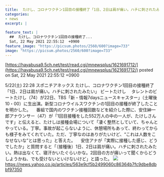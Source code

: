 ```yaml
---
title:  たけし、コロナワクチン1回目の接種終了「1日、2日は肩が痛い。ハチに刺されたみたい」  
categories:
- news
excerpt: |
  
feature_text: |
  ##  たけし、コロナワクチン1回目の接種終了...
  Sat, 22 May 2021 22:55:12  +0900
feature_image: "https://picsum.photos/2560/600?image=733"
image: "https://picsum.photos/2560/600?image=733"
---
```


[https://hayabusa9.5ch.net/test/read.cgi/mnewsplus/1621691712/](https://hayabusa9.5ch.net/test/read.cgi/mnewsplus/1621691712/)
posted on Sat, 22 May 2021 22:55:12  +0900

<!--more-->

5/22(土) 22:28 スポニチアネックス たけし、コロナワクチン1回目の接種終了「1日、2日は肩が痛い。ハチに刺されたみたい」 ビートたけし 　タレントのビートたけし（74）が22日、TBS「新・情報7daysニュースキャスター」（土曜後10・00）に生出演。新型コロナウイルスワクチンの1回目の接種が終了したことを明かした。 　番組で国内のワクチン接種回数などを紹介した際に、安住紳一郎アナウンサー（47）が「1回目接種をした552万人の中の一人が、たけしさんです」と伝えると、たけしは接種会場について「凄く整然としていて、ちゃんとやっている。丁寧。事故が起こらないように、休憩場所もあって、終わってからも様子をみてくれていた。ただ、丁寧なのはありがたいけど、“これは人数をこなせないな”とは思った」と答えた。 　安住アナが「実際に接種した感じ、どうでしたか」と質問すると「（接種後）1日、2日は肩が痛い。ハチに刺されたみたい。熱は出なくて、寝汗かいたぐらいかな。2回目の方が痛いって聞くからどうしようかね、でも受けないといけないけど」と語った。 ![](https://amd-pctr.c.yimg.jp/r/iwiz-amd/20210522-00000293-spnannex-000-4-view.jpg) https://news.yahoo.co.jp/articles/563e9cf5b2499060c86364b7fc9dbe8dbbf97350

